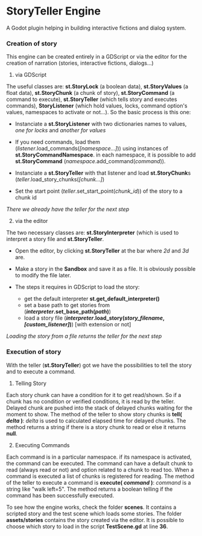 # StoryTeller Engine
A Godot plugin helping in building interactive fictions and dialog system.



### Creation of story

This engine can be created entirely in a GDScript or via the editor for the creation of narration (stories, interactive fictions, dialogs...)

1. via GDScript

The useful classes are: **st.StoryLock** (a boolean data), **st.StoryValues** (a float data), **st.StoryChunk** (a chunk of story), **st.StoryCommand** (a command to execute), **st.StoryTeller** (which tells story and executes commands), **StoryListener** (which hold values, locks, command option's values, namespaces to activate or not...). So the basic process is this one:

- Instanciate a **st.StoryListener** with two dictionaries names to values, *one for locks* and *another for values*

- If you need commands, load them (*listener*.load_commands(*[namespace...]*)) using instances of **st.StoryCommandNamespace**. 
in each namespace, it is possible to add **st.StoryCommand** (*namespace*.add_command(*command*)).

- Instanciate a **st.StoryTeller** with that listener and load **st.StoryChunk**s (*teller*.load_story_chunks(*[chunk...]*)

- Set the start point (*teller*.set_start_point(*chunk_id*)) of the story to a chunk id

*There we already have the teller for the next step*

2. via the editor

The two necessary classes are: **st.StoryInterpreter** (which is used to interpret a story file and **st.StoryTeller**.

- Open the editor, by clicking **st.StoryTeller** at the bar where *2d* and *3d* are.

- Make a story in the **Sandbox** and save it as a file. It is obviously possible to modify the file later.

- The steps it requires in GDScript to load the story:
    - get the default interpreter **st.get_default_interpreter()**
    - set a base path to get stories from (***interpreter*.set_base_path(*path*)**)
    - load a story file (***interpreter*.load_story(*story_filename*, *[custom_listener]*)**) [with extension or not]

*Loading the story from a file returns the teller for the next step*



### Execution of story

With the teller (**st.StoryTeller**) got we have the possibilities to tell the story and to execute a command.

1. Telling Story

Each story chunk can have a condition for it to get read/shown. So if a chunk has no condition or verified conditions, it is read by the teller. Delayed chunk are pushed into the stack of delayed chunks waiting for the moment to show.
The method of the teller to show story chunks is **tell( *delta* )**: *delta* is used to calculated elapsed time for delayed chunks. The method returns a string if there is a story chunk to read or else it returns **null**.

2. Executing Commands

Each command is in a particular namespace. if its namespace is activated, the command can be executed. The command can have a default chunk to read (always read or not) and option related to a chunk to read too. When a command is executed a list of chunks is registered for reading.
The method of the teller to execute a command is **execute( *command* )**: *command* is a string like "walk left=5". The method returns a boolean telling if the command has been successfully executed.


To see how the engine works, check the folder **scenes**. It contains a scripted story and the test scene which loads some stories.
The folder **assets/stories** contains the story created via the editor. It is possible to choose which story to load in the script **TestScene.gd** at line **36**.
